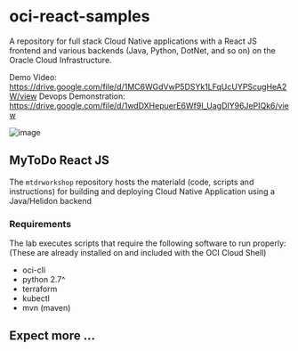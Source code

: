 # oci-react-samples
A repository for full stack Cloud Native applications with a React JS frontend and various backends (Java, Python, DotNet, and so on) on the Oracle Cloud Infrastructure.

Demo Video: https://drive.google.com/file/d/1MC6WGdVwP5DSYk1LFqUcUYPScugHeA2W/view
Devops Demonstration: https://drive.google.com/file/d/1wdDXHepuerE6Wf9I_UagDIY96JePIQk6/view

![image](https://user-images.githubusercontent.com/7783295/116454396-cbfb7a00-a814-11eb-8196-ba2113858e8b.png)
  

## MyToDo React JS
The `mtdrworkshop` repository hosts the materiald (code, scripts and instructions) for building and deploying Cloud Native Application using a Java/Helidon backend


### Requirements
The lab executes scripts that require the following software to run properly: (These are already installed on and included with the OCI Cloud Shell)
* oci-cli
* python 2.7^
* terraform
* kubectl
* mvn (maven) 

## Expect more ...
